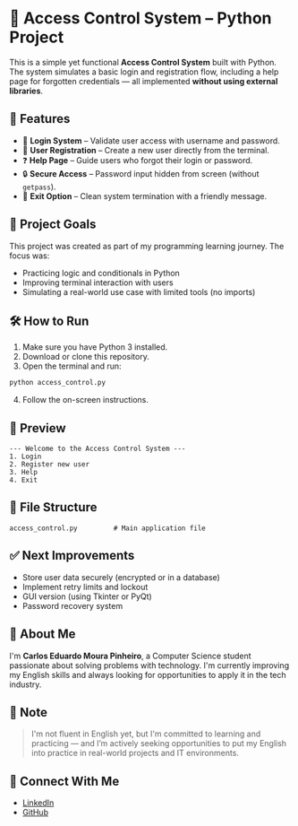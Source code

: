 # 🔐 Access Control System – Python Project

This is a simple yet functional **Access Control System** built with Python. The system simulates a basic login and registration flow, including a help page for forgotten credentials — all implemented **without using external libraries**.

## 📜 Features

- 👤 **Login System** – Validate user access with username and password.
- 📝 **User Registration** – Create a new user directly from the terminal.
- ❓ **Help Page** – Guide users who forgot their login or password.
- 🔒 **Secure Access** – Password input hidden from screen (without `getpass`).
- 🧹 **Exit Option** – Clean system termination with a friendly message.

## 🚀 Project Goals

This project was created as part of my programming learning journey. The focus was:
- Practicing logic and conditionals in Python
- Improving terminal interaction with users
- Simulating a real-world use case with limited tools (no imports)

## 🛠️ How to Run

1. Make sure you have Python 3 installed.
2. Download or clone this repository.
3. Open the terminal and run:

```bash
python access_control.py
```

4. Follow the on-screen instructions.

## 📸 Preview

```
--- Welcome to the Access Control System ---
1. Login
2. Register new user
3. Help
4. Exit
```

## 📁 File Structure

```
access_control.py         # Main application file
```

## ✅ Next Improvements

- Store user data securely (encrypted or in a database)
- Implement retry limits and lockout
- GUI version (using Tkinter or PyQt)
- Password recovery system

## 🙋 About Me

I'm **Carlos Eduardo Moura Pinheiro**, a Computer Science student passionate about solving problems with technology. I'm currently improving my English skills and always looking for opportunities to apply it in the tech industry.

## 📢 Note

> I'm not fluent in English yet, but I'm committed to learning and practicing — and I’m actively seeking opportunities to put my English into practice in real-world projects and IT environments.

## 📎 Connect With Me

- [LinkedIn](https://www.linkedin.com/in/carlos-eduardo-moura-pinheiro-60a1ba169/)
- [GitHub](https://github.com/DevCarlosMoura)

